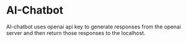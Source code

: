 # AI-Chatbot
AI-chatbot uses openai api key to generate responses from the openai server and then return those responses to the localhost.
